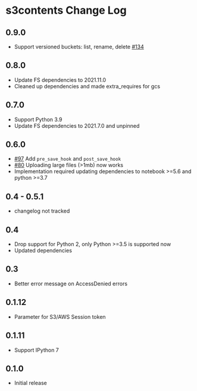 # s3contents Change Log

## 0.9.0

- Support versioned buckets: list, rename, delete [#134](https://github.com/danielfrg/s3contents/pull/134)

## 0.8.0

- Update FS dependencies to 2021.11.0
- Cleaned up dependencies and made extra_requires for gcs

## 0.7.0

- Support Python 3.9
- Update FS dependencies to 2021.7.0 and unpinned

## 0.6.0

- [#97](https://github.com/danielfrg/s3contents/pull/97/) Add `pre_save_hook` and `post_save_hook`
- [#80](https://github.com/danielfrg/s3contents/pull/80) Uploading large files (>1mb) now works
- Implementation required updating dependencies to notebook >=5.6 and python >=3.7

## 0.4 - 0.5.1

- changelog not tracked

## 0.4

- Drop support for Python 2, only Python >=3.5 is supported now
- Updated dependencies

## 0.3

- Better error message on AccessDenied errors

## 0.1.12

- Parameter for S3/AWS Session token

## 0.1.11

- Support IPython 7

## 0.1.0

- Initial release
